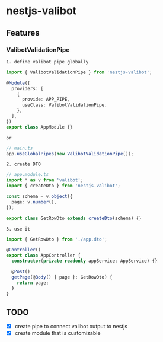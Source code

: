 # nestjs-valibot
## Features
### ValibotValidationPipe
`1. define valibot pipe globally`
```ts
import { ValibotValidationPipe } from 'nestjs-valibot';

@Module({
  providers: [
    {
      provide: APP_PIPE,
      useClass: ValibotValidationPipe,
    },
  ],
})
export class AppModule {}
```
`or`
```ts
// main.ts
app.useGlobalPipes(new ValibotValidationPipe());
```
`2. create DTO`
```ts
// app.module.ts
import * as v from 'valibot';
import { createDto } from 'nestjs-valibot';

const schema = v.object({
  page: v.number(),
});

export class GetRowDto extends createDto(schema) {}
```

`3. use it`
```ts
import { GetRowDto } from './app.dto';

@Controller()
export class AppController {
  constructor(private readonly appService: AppService) {}

  @Post()
  getPage(@Body() { page }: GetRowDto) {
    return page;
  }
}

```

## TODO
- [x] create pipe to connect valibot output to nestjs
- [x] create module that is customizable